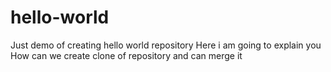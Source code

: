 # hello-world
Just demo of creating hello world repository
Here i am going to explain you How can we create clone of repository and can merge it
